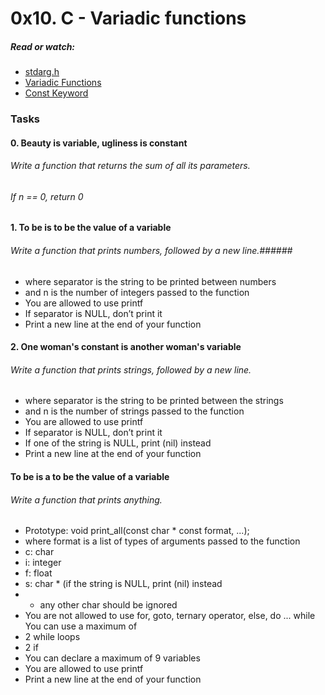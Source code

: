 # 0x10. C - Variadic functions #
##### Read or watch: #####
- [stdarg.h](https://intranet.alxswe.com/projects/227)
- [Variadic Functions](https://www.gnu.org/software/libc/manual/html_node/Variadic-Functions.html)
- [Const Keyword](https://www.youtube.com/watch?v=1W4oyuOdXv8)
### Tasks ###
#### 0. Beauty is variable, ugliness is constant ####
###### Write a function that returns the sum of all its parameters. ######
###### If n == 0, return 0 ######
#### 1. To be is to be the value of a variable ####
###### Write a function that prints numbers, followed by a new line.######
- where separator is the string to be printed between numbers
- and n is the number of integers passed to the function
- You are allowed to use printf
- If separator is NULL, don’t print it
- Print a new line at the end of your function
#### 2. One woman's constant is another woman's variable ####
###### Write a function that prints strings, followed by a new line. ######
- where separator is the string to be printed between the strings
- and n is the number of strings passed to the function
- You are allowed to use printf
- If separator is NULL, don’t print it
- If one of the string is NULL, print (nil) instead
- Print a new line at the end of your function
#### To be is a to be the value of a variable ####
###### Write a function that prints anything. ######
- Prototype: void print_all(const char * const format, ...);
- where format is a list of types of arguments passed to the function
- c: char
- i: integer
- f: float
- s: char * (if the string is NULL, print (nil) instead
- - any other char should be ignored
- You are not allowed to use for, goto, ternary operator, else, do ... while
You can use a maximum of
- 2 while loops
- 2 if
- You can declare a maximum of 9 variables
- You are allowed to use printf
- Print a new line at the end of your function
